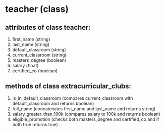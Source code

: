# teacher (class)

## attributes of class teacher:
1. first_name (string)
2. last_name (string)
3. default_classroom (string)
4. current_classroom (string)
5. masters_degree (boolean)
6. salary (float)
7. certified_co (boolean)

## methods of class extracurricular_clubs:
1. is_in_default_classroom (compares current_classroom with default_classroom and returns boolean)
2. full_name (concatenates first_name and last_name and returns string)
3. salary_greater_than_100k (compares salary to 100k and returns boolean)
4. eligible_promotion (checks both masters_degree and certified_co and if both true returns true)
